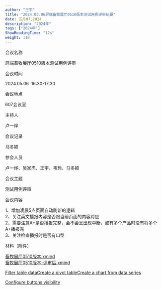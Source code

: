 ```yaml
---
author: "王宇"
title: "2024.05.06屏端畜牧展厅0510版本测试用例评审纪要"
date: 五月07,2024
description: "2024年"
tags: ["2024年"]
ShowReadingTime: "12s"
weight: 118
---
```

会议名称

屏端畜牧展厅0510版本测试用例评审

会议时间

2024.05.06  16:30-17:30

会议地点

607会议室

主持人

卢一烨

会议记录

马冬颖

参会人员

卢一烨、吴家杰、王宇、韦玲、马冬颖

会议主题

测试用例评审

会议内容

1、增加凌晨5点页面自动刷新的逻辑  
2、关注英文播报内容是否跟当前页面的内容对应  
2、需要注意A+是否播报完整，会不会呈出现中断，或有多个产品时没有将多个A+播报完  
3、关注检查播报时是否有口型

材料（附件）

[畜牧展厅0510版本.xmind  
](/download/attachments/123651708/%E7%95%9C%E7%89%A7%E5%B1%95%E5%8E%850510%E7%89%88%E6%9C%AC.xmind?version=1&modificationDate=1714983075574&api=v2)[畜牧展厅0510版本-评审后.xmind](/download/attachments/123651708/%E7%95%9C%E7%89%A7%E5%B1%95%E5%8E%850510%E7%89%88%E6%9C%AC-%E8%AF%84%E5%AE%A1%E5%90%8E.xmind?version=1&modificationDate=1715045724956&api=v2)          

[Filter table data](#)[Create a pivot table](#)[Create a chart from data series](#)

[Configure buttons visibility](/users/tfac-settings.action)